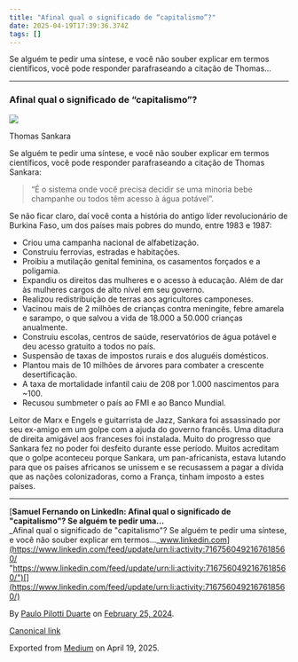 ```yaml
---
title: "Afinal qual o significado de “capitalismo”?"
date: 2025-04-19T17:39:36.374Z
tags: []
---
```


Se alguém te pedir uma síntese, e você não souber explicar em termos científicos, você pode responder parafraseando a citação de Thomas…

* * *

### Afinal qual o significado de “capitalismo”?

![](https://cdn-images-1.medium.com/max/800/1*UEHIpjdsGXPa7DDb_qtFmg.jpeg)

Thomas Sankara

Se alguém te pedir uma síntese, e você não souber explicar em termos científicos, você pode responder parafraseando a citação de Thomas Sankara:

> “É o sistema onde você precisa decidir se uma minoria bebe champanhe ou todos têm acesso à água potável”.

Se não ficar claro, daí você conta a história do antigo líder revolucionário de Burkina Faso, um dos países mais pobres do mundo, entre 1983 e 1987:

*   Criou uma campanha nacional de alfabetização.
*   Construiu ferrovias, estradas e habitações.
*   Proibiu a mutilação genital feminina, os casamentos forçados e a poligamia.
*   Expandiu os direitos das mulheres e o acesso à educação. Além de dar às mulheres cargos de alto nível em seu governo.
*   Realizou redistribuição de terras aos agricultores camponeses.
*   Vacinou mais de 2 milhões de crianças contra meningite, febre amarela e sarampo, o que salvou a vida de 18.000 a 50.000 crianças anualmente.
*   Construiu escolas, centros de saúde, reservatórios de água potável e deu acesso gratuito a todos no país.
*   Suspensão de taxas de impostos rurais e dos aluguéis domésticos.
*   Plantou mais de 10 milhões de árvores para combater a crescente desertificação.
*   A taxa de mortalidade infantil caiu de 208 por 1.000 nascimentos para ~100.
*   Recusou sumbmeter o país ao FMI e ao Banco Mundial.

Leitor de Marx e Engels e guitarrista de Jazz, Sankara foi assassinado por seu ex-amigo em um golpe com a ajuda do governo francês. Uma ditadura de direita amigável aos franceses foi instalada. Muito do progresso que Sankara fez no poder foi desfeito durante esse período. Muitos acreditam que o golpe aconteceu porque Sankara, um pan-africanista, estava lutando para que os países africanos se unissem e se recusassem a pagar a dívida que as nações colonizadoras, como a França, tinham imposto a estes países.

* * *

[**Samuel Fernando on LinkedIn: Afinal qual o significado de "capitalismo"? Se alguém te pedir uma...**  
_Afinal qual o significado de "capitalismo"? Se alguém te pedir uma síntese, e você não souber explicar em termos…_www.linkedin.com](https://www.linkedin.com/feed/update/urn:li:activity:7167560492167618560/ "https://www.linkedin.com/feed/update/urn:li:activity:7167560492167618560/")[](https://www.linkedin.com/feed/update/urn:li:activity:7167560492167618560/)

By [Paulo Pilotti Duarte](https://medium.com/@paulopilotti) on [February 25, 2024](https://medium.com/p/a518a852f3de).

[Canonical link](https://medium.com/@paulopilotti/afinal-qual-o-significado-de-capitalismo-a518a852f3de)

Exported from [Medium](https://medium.com) on April 19, 2025.